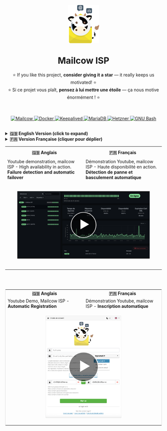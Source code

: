 <div align="center">
    <img src="logo.png" alt="Mailcow ISP" height="20%" width="20%" style="vertical-align: middle;">
</div>

<h1 align="center">Mailcow ISP</h1>

<p align="center">
    ⭐ If you like this project, <strong>consider giving it a star</strong> — it really keeps us motivated! ⭐<br>
    ⭐ Si ce projet vous plaît, <strong>pensez à lui mettre une étoile</strong> — ça nous motive énormément ! ⭐

<p>&nbsp;</p>

<p align="center">
  <a href="https://github.com/mailcow/mailcow-dockerized" target="_blank">
    <img src="https://img.shields.io/badge/MAILCOW-FFC107?style=for-the-badge&logoColor=white" alt="Mailcow"/>
  </a>
  <a href="https://www.docker.com/" target="_blank">
    <img src="https://img.shields.io/badge/Docker-2496ED?style=for-the-badge&logo=docker&logoColor=white" alt="Docker"/>
  </a>
  <a href="https://www.keepalived.org/" target="_blank">
    <img src="https://img.shields.io/badge/Keepalived-009688?style=for-the-badge" alt="Keepalived"/>
  </a>
  <a href="https://mariadb.org/" target="_blank">
    <img src="https://img.shields.io/badge/MariaDB-003545?style=for-the-badge&logo=mariadb&logoColor=white" alt="MariaDB"/>
  </a>
  <a href="https://www.hetzner.com/cloud" target="_blank">
    <img src="https://img.shields.io/badge/Hetzner%20Cloud-D50C2D?style=for-the-badge&logo=hetzner&logoColor=white" alt="Hetzner"/>
  </a>
  <a href="https://www.gnu.org/software/bash/" target="_blank">
    <img src="https://img.shields.io/badge/GNU%20Bash-4EAA25?style=for-the-badge&logo=gnubash&logoColor=white" alt="GNU Bash"/>
  </a>
<br><br>
</p>

<details>
<summary><strong>🇬🇧 English Version (click to expand)</strong></summary>

### Our Approach to Automation

Many of you are looking for a "one-click" script to deploy this entire high-availability cluster. While this is the ultimate goal, the reality is that creating a truly robust and universal automation script for such a complex architecture is a significant undertaking.

Our philosophy is to release automation scripts **piece by piece** ("au compte-gouttes"), ensuring that each component is reliable, secure, and thoroughly tested before it becomes public.

This ensures the quality and stability of the project in the long term.

---

### Automation Roadmap

Here is the current status of our deployment scripts:

*   **🧠 Core HA Logic Scripts (`master.sh`, `backup.sh`, `monitor.sh`)**
    *   **Status:** ✅ **Available Now**
    *   *Description: The core orchestration engine is complete and stable.*

*   **⚙️ Initial Server Setup Script (Dependencies, Security)**
    *   **Status:** 🟡 **In Progress**
    *   *Description: A script to prepare a fresh server with all necessary packages and security hardening.*

*   **📦 Full One-Click Cluster Deployment Script**
    *   **Status:** 🔵 **Planned**
    *   *Description: The final script that will automate the entire setup, from server provisioning to the final HA configuration.*

---

### 🚀 Need a Production-Ready Cluster Today?

We understand that many projects have immediate needs and cannot wait for the full automation suite to be completed. The complexity of a manual setup (Keepalived, shared storage, security) can be daunting.

For this reason, we offer a **professional, turnkey deployment service** that delivers a fully configured, tested, and production-ready HA cluster, allowing you to focus on your business.

<br>
<p align="center">
  <strong><a href="./help.md">➡️ Learn more about our Professional services in help.md</a></strong>
</p>
<br>

</details>


<details>
<summary><strong>🇫🇷 Version Française (cliquer pour déplier)</strong></summary>

### Notre Approche de l'Automatisation

Beaucoup d'entre vous recherchent un script "en un clic" pour déployer l'intégralité de ce cluster en haute disponibilité. Bien que ce soit l'objectif ultime, la réalité est que la création d'un script d'automatisation universel et véritablement robuste pour une architecture aussi complexe est un travail colossal.

Notre philosophie est de publier les scripts d'automatisation **progressivement** ("au compte-gouttes"), en s'assurant que chaque composant est fiable, sécurisé et rigoureusement testé avant d'être rendu public.

Cette approche garantit la qualité et la stabilité du projet sur le long terme.

---

### Feuille de Route de l'Automatisation

Voici l'état d'avancement de nos scripts de déploiement :

*   **🧠 Scripts de Logique HA (`master.sh`, `backup.sh`, `monitor.sh`)**
    *   **Statut :** ✅ **Disponibles Maintenant**
    *   *Description : Le moteur d'orchestration principal est complet et stable.*

*   **⚙️ Script d'Initialisation des Serveurs (Dépendances, Sécurité)**
    *   **Statut :** 🟡 **En Cours de Développement**
    *   *Description : Un script pour préparer un serveur vierge avec tous les paquets nécessaires et la sécurisation de base.*

*   **📦 Script de Déploiement Complet en Un Clic**
    *   **Statut :** 🔵 **Planifié**
    *   *Description : Le script final qui automatisera l'ensemble de l'installation, du provisionnement des serveurs à la configuration HA finale.*

---

### 🚀 Besoin d'un Cluster Prêt pour la Production Dès Aujourd'hui ?

Nous comprenons que de nombreux projets ont des besoins immédiats et ne peuvent pas attendre que la suite d'automatisation soit terminée. La complexité d'une installation manuelle (Keepalived, stockage partagé, sécurité) peut être décourageante.

Pour cette raison, nous proposons un **service de déploiement professionnel et clé en main** qui vous livre un cluster HA entièrement configuré, testé et prêt pour la production, vous permettant de vous concentrer sur votre activité.

<br>
<p align="center">
  <strong><a href="./help.md">➡️ Découvrez nos services Professionnels dans help.md</a></strong>
</p>
<br>

</details>

<div align="center">

<table tyle="width: 100%; table-layout:fixed; border:1px solid #ddd; border-collapse:collapse;">
  <tr>
    <th width="50%" style="padding:10px;">🇬🇧 <b>Anglais</b></th>
    <th width="50%" style="padding:10px;">🇫🇷 <b>Français</b></th>
  </tr>
  <tr>
    <td>Youtube demonstration, mailcow ISP - High availability in action. <b>Failure detection and automatic failover</b></td>
    <td>Démonstration Youtube, mailcow ISP - Haute disponibilité en action. <b>Détection de panne et basculement automatique</b></td>
  </tr>
  <tr>
    <td colspan="2" align="center" style="padding:15px; position:relative;"><br>
      <a href="https://www.youtube.com/watch?v=IloqWSzUiaI" target="_new">
        <img src="maicow-isp-ha.png" alt="mailcow ISP - High availability in action" height="100%" width="90%">
      </a>
    <br><br>
    </td>
  </tr>
</table>

<br><br>

<table style="width: 100%; table-layout:fixed; border:1px solid #ddd; border-collapse:collapse;">
  <tr>
    <th width="50%">🇬🇧 <b>Anglais</b></th>
    <th width="50%">🇫🇷 <b>Français</b></th>
  </tr>
  <tr>
    <td>Youtube Demo, Mailcow ISP - <b>Automatic Registration</b></td>
    <td>Démonstration Youtube, mailcow ISP - <b>Inscription automatique</b></td>
  </tr>
  <tr>
    <td colspan="2" align="center">
        <br>
      <a href="https://www.youtube.com/watch?v=wEbo20yiaYA" target="_new">
         <img src="signup.png" alt="Mailcow ISP" style="height: 50%; width: 50%;">
      </a>
   <br><br>
    </td>
  </tr>
</table>

</div>
